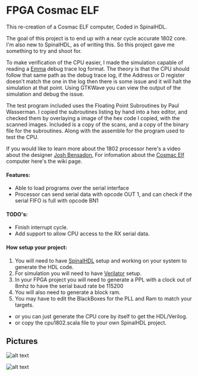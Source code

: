 # FPGA Cosmac ELF
This re-creation of a Cosmac ELF computer, Coded in SpinalHDL.

The goal of this project is to end up with a near cycle accurate 1802 core.
I'm also new to SpinalHDL, as of writing this. So this project gave me something to try and shoot for.

To make verification of the CPU easier, I made the simulation capable of reading a [Emma](https://www.emma02.hobby-site.com/) debug trace log format.
The theory is that the CPU should follow that same path as the debug trace log, 
if the Address or D register doesn't match the one in the log then there is some issue and it will halt the simulation at that point.
Using GTKWave you can view the output of the simulation and debug the issue.

The test program included uses the Floating Point Subroutines by Paul Wasserman.
I copied the subroutines listing by hand into a hex editor, and checked them by overlaying a image of the hex code I copied, with the scanned images.
Included is a copy of the scans, and a copy of the binary file for the subroutines.  Along with the assemble for the program used to test the CPU.

If you would like to learn more about the 1802 processor here's a video about the designer [Josh Bensadon](https://www.youtube.com/watch?v=xwUrGlYN8eo), For infomation about the [Cosmac Elf](https://en.wikipedia.org/wiki/COSMAC_ELF) computer here's the wiki page.

#### Features:
* Able to load programs over the serial interface
* Processor can send serial data with opcode OUT 1, and can check if the serial FIFO is full with opcode BN1

#### TODO's:
* Finish interrupt cycle.
* Add support to allow CPU access to the RX serial data.     

#### How setup your project:
1. You will need to have [SpinalHDL](https://spinalhdl.github.io/SpinalDoc-RTD/SpinalHDL/Getting%20Started/getting_started.html) 
setup and working on your system to generate the HDL code.
2. For simulation you will need to have [Verilator](https://spinalhdl.github.io/SpinalDoc-RTD/SpinalHDL/Simulation/install.html)
setup.
3. In your FPGA project you will need to generate a PPL with a clock out of 8mhz to have the serial baud rate be 115200
4. You will also need to generate a block ram.
5. You may have to edit the BlackBoxes for the PLL and Ram to match your targets.
* or you can just generate the CPU core by itself to get the HDL/Verilog.
* or copy the cpu1802.scala file to your own SpinalHDL project.

## Pictures
![alt text](https://cdn.discordapp.com/attachments/664986544284631040/666808880688398336/gtkwave_dtyV29rqxF.webp "GTKWave Showing Timings")

![alt text](https://cdn.discordapp.com/attachments/664986544284631040/666808588471369729/IMG_20200114_165614.webp "Target FPGA Board")
